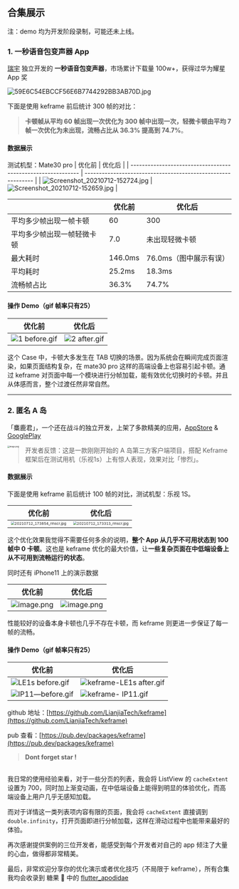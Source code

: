 ## 合集展示

注：demo 均为开发阶段录制，可能还未上线。

### 1. 一秒语音包变声器 App

[瑞宇](https://github.com/zhangruiyu) 独立开发的 **一秒语音包变声器**，市场累计下载量 100w+，获得过华为耀星 App 奖

![59E6C54EBCCF56E6B7744292BB3AB70D.jpg](https://p9-juejin.byteimg.com/tos-cn-i-k3u1fbpfcp/81a515ad92a1447e9bd014f5d80bfc42~tplv-k3u1fbpfcp-watermark.image)

下面是使用 keframe 前后统计 300 帧的对比：

>**卡顿帧从平均 60 帧出现一次优化为 300 帧中出现一次，轻微卡顿由平均 7 帧一次优化为未出现，流畅占比从 36.3% 提高到 74.7%**。

#### **数据展示**

测试机型：Mate30 pro
| 优化前                                                       | 优化后                                                       |
| ------------------------------------------------------------ | ------------------------------------------------------------ |
| ![Screenshot_20210712-152724.jpg](https://p3-juejin.byteimg.com/tos-cn-i-k3u1fbpfcp/51fd23f6358040ebbc5f5a14a33416b0~tplv-k3u1fbpfcp-watermark.image) | ![Screenshot_20210712-152659.jpg](https://p6-juejin.byteimg.com/tos-cn-i-k3u1fbpfcp/79cbdbdb48a1437181bee07be62d12cd~tplv-k3u1fbpfcp-watermark.image) |

|                            | 优化前  | 优化后                 |
| -------------------------- | ------- | ---------------------- |
| 平均多少帧出现一帧卡顿     | 60      | 300                    |
| 平均多少帧出现一帧轻微卡顿 | 7.0     | 未出现轻微卡顿         |
| 最大耗时                   | 146.0ms | 76.0ms（图中展示有误） |
| 平均耗时                   | 25.2ms  | 18.3ms                 |
| 流畅帧占比                 | 36.3%   | 74.7%                  |


#### **操作 Demo（gif 帧率只有25）**

| 优化前                                                       | 优化后                                                       |
| ------------------------------------------------------------ | ------------------------------------------------------------ |
| ![1 before.gif](https://p6-juejin.byteimg.com/tos-cn-i-k3u1fbpfcp/d7383e93c7fe41398e1b7fda491176f1~tplv-k3u1fbpfcp-watermark.image) | ![2 after.gif](https://p9-juejin.byteimg.com/tos-cn-i-k3u1fbpfcp/ff14cf447f3e4108805813ed06b63fd2~tplv-k3u1fbpfcp-watermark.image) |

这个 Case 中，卡顿大多发生在 TAB 切换的场景。因为系统会在瞬间完成页面渲染，如果页面结构复杂，在 mate30 pro 这样的高端设备上也容易引起卡顿。通过 keframe 对页面中每一个模块进行分帧加载，能有效优化切换时的卡顿。并且从体感而言，整个过渡任然非常自然。

***

### 2. 匿名 A 岛

「麋鹿君」，一个还在战斗的独立开发，上架了多款精美的应用，[AppStore](https://apps.apple.com/cn/developer/嘉楠-孙/id1480541469) & [GooglePlay](https://play.google.com/store/apps/dev?id=5706067037523299093)

<img src="https://p3-juejin.byteimg.com/tos-cn-i-k3u1fbpfcp/841c7af0d3e0419f9c015cc59ffef193~tplv-k3u1fbpfcp-watermark.image" alt="image.png" align='left' style="zoom:30%;" />

> 开发者反馈：这是一款刚刚开始的 A 岛第三方客户端项目，搭配 Keframe 框架后在测试用机（乐视1s）上有惊人表现，效果对比「惨烈」。

#### 数据展示

下面是使用 keframe 前后统计 100 帧的对比，测试机型：乐视 1S。

| 优化前                                                       | 优化后                                                       |
| ------------------------------------------------------------ | ------------------------------------------------------------ |
| <img src="https://p1-juejin.byteimg.com/tos-cn-i-k3u1fbpfcp/fbb7d774e2964d51a22b57b39089090e~tplv-k3u1fbpfcp-watermark.image" alt="20210712_173854_rmscr.jpg" style="zoom:50%;" /> | <img src="https://p1-juejin.byteimg.com/tos-cn-i-k3u1fbpfcp/c6a0deedeae44e0caf731ef8879ddcc7~tplv-k3u1fbpfcp-watermark.image" alt="20210712_173313_rmscr.jpg" style="zoom:50%;" /> |

这个优化效果我觉得不需要任何多余的说明，**整个 App 从几乎不可用状态到 100 帧中 0 卡顿**。这也是 keframe 优化的最大价值，让**一些复杂页面在中低端设备上从不可用到流畅运行的状态**。

同时还有 iPhone11 上的演示数据

| 优化前 | 优化后 |
| --- | --- |
| ![image.png](https://p1-juejin.byteimg.com/tos-cn-i-k3u1fbpfcp/45431165cbfe4b0a821dbb02f537aaf3~tplv-k3u1fbpfcp-watermark.image) |  ![image.png](https://p6-juejin.byteimg.com/tos-cn-i-k3u1fbpfcp/15cd40b851b64feba7bc468dc78629a2~tplv-k3u1fbpfcp-watermark.image)|

性能较好的设备本身卡顿也几乎不存在卡顿，而 keframe 则更进一步保证了每一帧的流畅。

#### **操作 Demo（gif 帧率只有25）**

| 优化前 | 优化后 |
| --- | --- |
|![LE1s before.gif](https://p1-juejin.byteimg.com/tos-cn-i-k3u1fbpfcp/d60c0abfe5cd4c79bd766ebe1de1594d~tplv-k3u1fbpfcp-watermark.image) | ![keframe-LE1s after.gif](https://p6-juejin.byteimg.com/tos-cn-i-k3u1fbpfcp/ae44eb26520d4863b08dac10102b19cf~tplv-k3u1fbpfcp-watermark.image) |
| ![IP11—before.gif](https://p3-juejin.byteimg.com/tos-cn-i-k3u1fbpfcp/ee2e9feb30a34e6e99cd797b93d8eb04~tplv-k3u1fbpfcp-watermark.image)| ![keframe- IP11.gif](https://p3-juejin.byteimg.com/tos-cn-i-k3u1fbpfcp/60e56910d2ac425db900ba821c965d07~tplv-k3u1fbpfcp-watermark.image) |






github 地址：[https://github.com/LianjiaTech/keframe](https://github.com/LianjiaTech/keframe)

pub 查看：[https://pub.dev/packages/keframe](https://pub.dev/packages/keframe)

> **Dont forget star !**

## 

我日常的使用经验来看，对于一些分页的列表，我会将 ListView 的 `cacheExtent` 设置为 700，同时加上渐变动画，在中低端设备上能得到明显的体验优化，而高端设备上用户几乎无感知加载。

而对于详情这一类列表项内容有限的页面，我会将 `cacheExtent` 直接调到 `double.infinity`，打开页面即进行分帧加载，这样在滑动过程中也能带来最好的体验。

再次感谢提供案例的三位开发者，能感受到每个开发者对自己的 app 倾注了大量的心血，做得都非常精美。

最后，非常欢迎分享你的优化演示或者优化技巧（不局限于 keframe），所有合集我均会收录到 糖果 🍬 中的 [flutter_apodidae](https://github.com/fluttercandies/flutter_apodidae)
